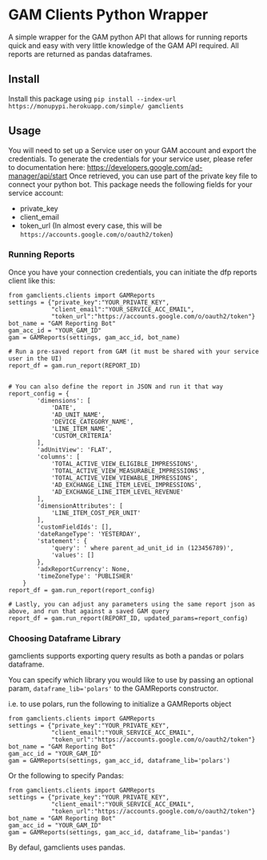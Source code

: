 # GAM Clients Python Wrapper #
A simple wrapper for the GAM python API that allows for running reports quick and easy with very little knowledge of the GAM API required.
All reports are returned as pandas dataframes.

## Install ##

Install this package using `pip install --index-url https://monupypi.herokuapp.com/simple/ gamclients`


## Usage ##
You will need to set up a Service user on your GAM account and export the credentials.
To generate the credentials for your service user, please refer to documentation here: https://developers.google.com/ad-manager/api/start
Once retrieved, you can use part of the private key file to connect your python bot.
This package needs the following fields for your service account:
- private_key
- client_email
- token_url (In almost every case, this will be `https://accounts.google.com/o/oauth2/token`)

### Running Reports ###

Once you have your connection credentials, you can initiate the dfp reports client like this:
```
from gamclients.clients import GAMReports
settings = {"private_key":"YOUR_PRIVATE_KEY",
            "client_email":"YOUR_SERVICE_ACC_EMAIL",
            "token_url":"https://accounts.google.com/o/oauth2/token"}
bot_name = "GAM Reporting Bot"
gam_acc_id = "YOUR_GAM_ID"
gam = GAMReports(settings, gam_acc_id, bot_name)

# Run a pre-saved report from GAM (it must be shared with your service user in the UI)
report_df = gam.run_report(REPORT_ID)


# You can also define the report in JSON and run it that way
report_config = {
        'dimensions': [
            'DATE',
            'AD_UNIT_NAME',
            'DEVICE_CATEGORY_NAME',
            'LINE_ITEM_NAME',
            'CUSTOM_CRITERIA'
        ],
        'adUnitView': 'FLAT',
        'columns': [
            'TOTAL_ACTIVE_VIEW_ELIGIBLE_IMPRESSIONS',
            'TOTAL_ACTIVE_VIEW_MEASURABLE_IMPRESSIONS',
            'TOTAL_ACTIVE_VIEW_VIEWABLE_IMPRESSIONS',
            'AD_EXCHANGE_LINE_ITEM_LEVEL_IMPRESSIONS',
            'AD_EXCHANGE_LINE_ITEM_LEVEL_REVENUE'
        ],
        'dimensionAttributes': [
            'LINE_ITEM_COST_PER_UNIT'
        ],
        'customFieldIds': [],
        'dateRangeType': 'YESTERDAY',
        'statement': {
            'query': ' where parent_ad_unit_id in (123456789)',
            'values': []
        },
        'adxReportCurrency': None,
        'timeZoneType': 'PUBLISHER'
    }
report_df = gam.run_report(report_config)

# Lastly, you can adjust any parameters using the same report json as above, and run that against a saved GAM query
report_df = gam.run_report(REPORT_ID, updated_params=report_config)
```


### Choosing Dataframe Library ###

gamclients supports exporting query results as both a pandas or polars dataframe.

You can specify which library you would like to use by passing an optional param, `dataframe_lib='polars'` to the GAMReports constructor.

i.e.
to use polars, run the following to initialize a GAMReports object
```
from gamclients.clients import GAMReports
settings = {"private_key":"YOUR_PRIVATE_KEY",
            "client_email":"YOUR_SERVICE_ACC_EMAIL",
            "token_url":"https://accounts.google.com/o/oauth2/token"}
bot_name = "GAM Reporting Bot"
gam_acc_id = "YOUR_GAM_ID"
gam = GAMReports(settings, gam_acc_id, dataframe_lib='polars')
```

Or the following to specify Pandas:
```
from gamclients.clients import GAMReports
settings = {"private_key":"YOUR_PRIVATE_KEY",
            "client_email":"YOUR_SERVICE_ACC_EMAIL",
            "token_url":"https://accounts.google.com/o/oauth2/token"}
bot_name = "GAM Reporting Bot"
gam_acc_id = "YOUR_GAM_ID"
gam = GAMReports(settings, gam_acc_id, dataframe_lib='pandas')
```

By defaul, gamclients uses pandas.